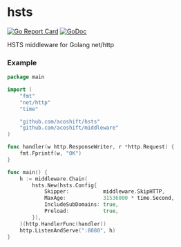 # hsts

[![Go Report Card](https://goreportcard.com/badge/github.com/acoshift/hsts)](https://goreportcard.com/report/github.com/acoshift/hsts)
[![GoDoc](https://godoc.org/github.com/acoshift/hsts?status.svg)](https://godoc.org/github.com/acoshift/hsts)

HSTS middleware for Golang net/http

### Example

```go
package main

import (
	"fmt"
	"net/http"
	"time"

	"github.com/acoshift/hsts"
	"github.com/acoshift/middleware"
)

func handler(w http.ResponseWriter, r *http.Request) {
	fmt.Fprintf(w, "OK")
}

func main() {
	h := middleware.Chain(
		hsts.New(hsts.Config{
			Skipper:           middleware.SkipHTTP,
			MaxAge:            31536000 * time.Second,
			IncludeSubDomains: true,
			Preload:           true,
		}),
	)(http.HandlerFunc(handler))
	http.ListenAndServe(":8080", h)
}
```
